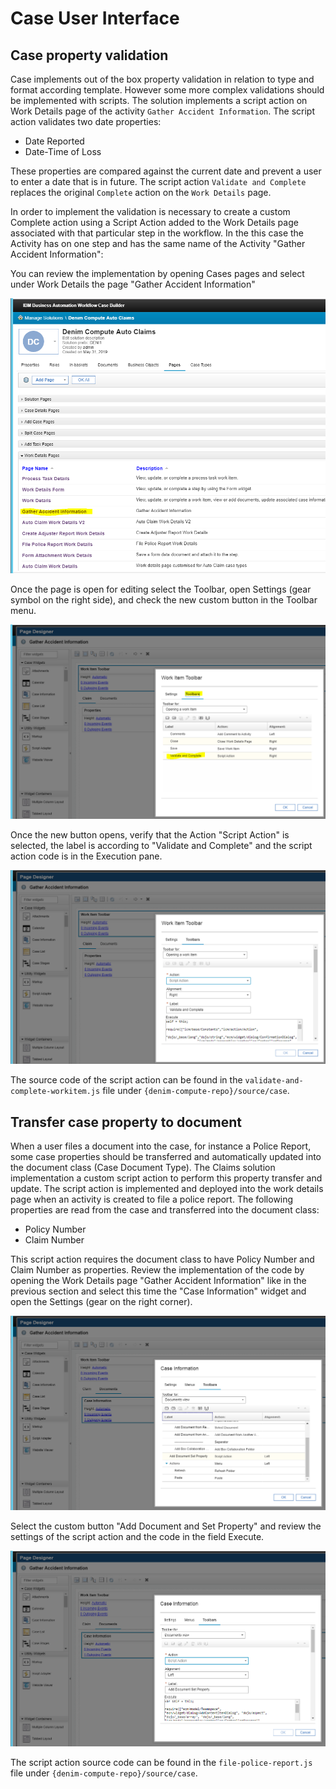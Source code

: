 # Case User Interface

## Case property validation

Case implements out of the box property validation in relation to type and format according template. However some more complex validations should be implemented with scripts.
The solution implements a script action on Work Details page of the activity `Gather Accident Information`. The script action validates two date properties:

- Date Reported
- Date-Time of Loss

These properties are compared against the current date and prevent a user to enter a date that is in future. The script action `Validate and Complete` replaces the original `Complete` action on the `Work Details` page.

In order to implement the validation is necessary to create a custom Complete action using a Script Action added to the Work Details page associated with that particular step in the workflow. In the this case the Activity has on one step and has the same name of the Activity "Gather Accident Information":

You can review the implementation by opening Cases pages and select under Work Details the page "Gather Accident Information"

![Work Details](images/pages-work-details-gather.PNG) 

Once the page is open for editing select the Toolbar, open Settings (gear symbol on the right side), and check the new custom button in the Toolbar menu.

![Work Details Toolbar](images/work-detail-gather-acc-info-toolbar.PNG) 

Once the new button opens, verify that the Action "Script Action" is selected, the label is according to "Validate and Complete" and the script action code is in the Execution pane.

![Script Action](images/work-item-toolbar-sa-validate-complete.PNG)

The source code of the script action can be found in the `validate-and-complete-workitem.js` file under `{denim-compute-repo}/source/case`.

## Transfer case property to document
When a user files a document into the case, for instance a Police Report, some case properties should be transferred and automatically updated into the document class (Case Document Type).
The Claims solution implementation a custom script action to perform this property transfer and update. The script action is implemented and deployed into the work details page when an activity is created to file a police report. The following properties are read from the case and transferred into the document class:

- Policy Number
- Claim Number

This script action requires the document class to have Policy Number and Claim Number as properties. Review the implementation of the code by opening the Work Details page "Gather Accident Information" like in the previous section and select this time the "Case Information" widget and open the Settings (gear on the right corner).

![Script Action](images/case-information-toolbar-add-doc-set-prop.PNG)

Select the custom button "Add Document and Set Property" and review the settings of the script action and the code in the field Execute.

![Script Action](images/case-information-toolbar-add-doc-set-prop-edit.PNG)

The script action source code can be found in the `file-police-report.js` file under `{denim-compute-repo}/source/case`.
